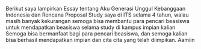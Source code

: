 Berikut saya lampirkan Essay tentang Aku Generasi Unggul Kebanggaan Indonesia dan Rencana Proposal Study saya di ITS selama 4 tahun, walau masih banyak kekurangan semoga bisa membantu para pencari beasiswa untuk mendapatkan beasiswa selama study di kampus impian kalian
Semoga bisa bermanfaat bagi para pencari beasiswa, dan semoga kalian bisa berhasil mendapatkan impian dan cita cita yang telah diimpikan. Aamiin
